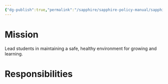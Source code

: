 ```yaml
---
{"dg-publish":true,"permalink":"/sapphire/sapphire-policy-manual/sapphire-day-counselor-job/"}
---
```



# Mission
Lead students in maintaining a safe, healthy environment for growing and learning.

# Responsibilities